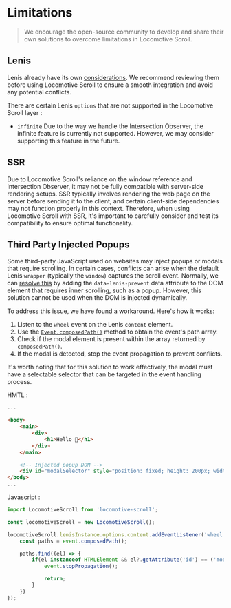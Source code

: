 # Limitations

> We encourage the open-source community to develop and share their own solutions to overcome limitations in Locomotive Scroll.

## Lenis

Lenis already have its own [considerations](https://github.com/darkroomengineering/lenis#considerations). We recommend reviewing them before using Locomotive Scroll to ensure a smooth integration and avoid any potential conflicts. 

There are certain Lenis `options` that are not supported in the Locomotive Scroll layer :

- `infinite` Due to the way we handle the Intersection Observer, the infinite feature is currently not supported. However, we may consider supporting this feature in the future.

## SSR

Due to Locomotive Scroll's reliance on the window reference and Intersection Observer, it may not be fully compatible with server-side rendering setups. SSR typically involves rendering the web page on the server before sending it to the client, and certain client-side dependencies may not function properly in this context. Therefore, when using Locomotive Scroll with SSR, it's important to carefully consider and test its compatibility to ensure optimal functionality.

## Third Party Injected Popups

Some third-party JavaScript used on websites may inject popups or modals that require scrolling. In certain cases, conflicts can arise when the default Lenis `wrapper` (typically the `window`) captures the scroll event. Normally, we can [resolve this](https://github.com/darkroomengineering/lenis#use-the-data-lenis-prevent-attribute-on-nested-scroll-elements-in-addition-we-advise-you-to-add-overscroll-behavior-contain-on-this-element) by adding the `data-lenis-prevent` data attribute to the DOM element that requires inner scrolling, such as a popup. However, this solution cannot be used when the DOM is injected dynamically. 

To address this issue, we have found a workaround. Here's how it works:

1. Listen to the `wheel` event on the Lenis `content` element.
2. Use the [`Event.composedPath()`](https://developer.mozilla.org/en-US/docs/Web/API/Event/composedPath) method to obtain the event's path array.
3. Check if the modal element is present within the array returned by `composedPath()`.
4. If the modal is detected, stop the event propagation to prevent conflicts.

It's worth noting that for this solution to work effectively, the modal must have a selectable selector that can be targeted in the event handling process.

HMTL :

```html
...

<body>
    <main>
        <div>
            <h1>Hello 👋</h1>
        </div>
    </main>

    <!-- Injected popup DOM -->
    <div id="modalSelector" style="position: fixed; height: 200px; width: 200px; overflow: scroll;"></div>
</body>
...
```

Javascript :

```js
import LocomotiveScroll from 'locomotive-scroll';

const locomotiveScroll = new LocomotiveScroll();

locomotiveScroll.lenisInstance.options.content.addEventListener('wheel', (event) => {
    const paths = event.composedPath();

    paths.find((el) => {
        if(el instanceof HTMLElement && el?.getAttribute('id') == ('modalSelector')) {
            event.stopPropagation();

            return;
        }
    })
});
```
